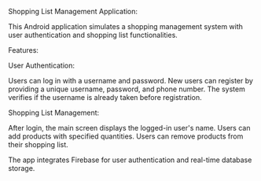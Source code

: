 Shopping List Management Application:

This Android application simulates a shopping management system with user authentication and shopping list functionalities.

Features: 

User Authentication:

Users can log in with a username and password.
New users can register by providing a unique username, password, and phone number.
The system verifies if the username is already taken before registration.

Shopping List Management:

After login, the main screen displays the logged-in user's name.
Users can add products with specified quantities.
Users can remove products from their shopping list.

The app integrates Firebase for user authentication and real-time database storage.







